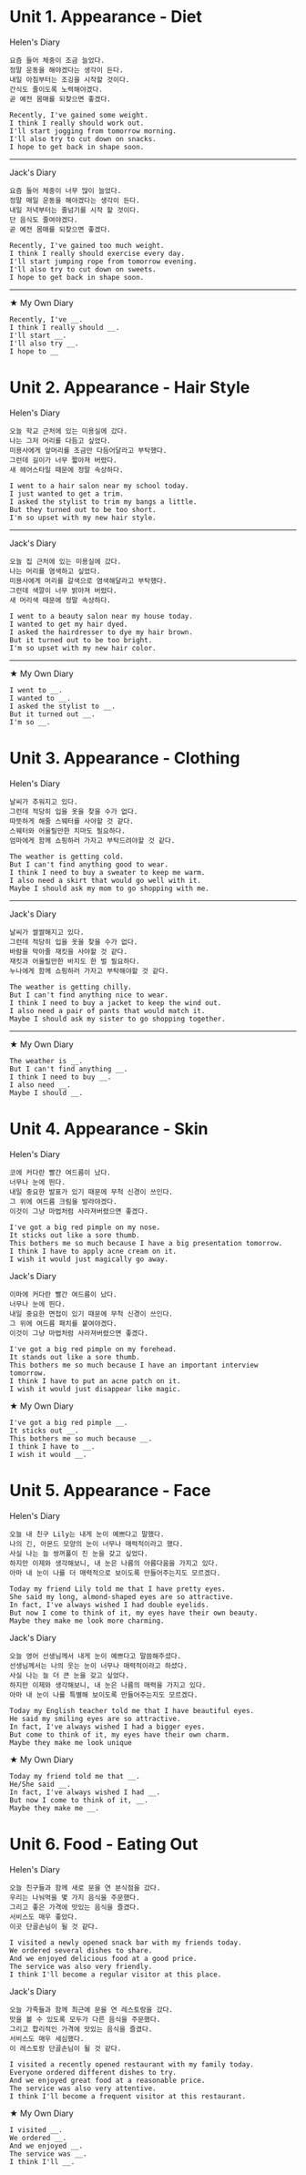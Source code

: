# Unit 1. Appearance - Diet  
Helen's Diary

    요즘 들어 체중이 조금 늘었다.   
    정말 운동을 해야겠다는 생각이 든다.
    내일 아침부터는 조깅을 시작할 것이다.
    간식도 줄이도록 노력해야겠다.
    곧 예전 몸매를 되찾으면 좋겠다.

    Recently, I've gained some weight.
    I think I really should work out.
    I'll start jogging from tomorrow morning.
    I'll also try to cut down on snacks.
    I hope to get back in shape soon.

---
Jack's Diary

    요즘 들어 체중이 너무 많이 늘었다.
    정말 매일 운동을 해야겠다는 생각이 든다.
    내일 저녁부터는 줄넘기를 시작 할 것이다.
    단 음식도 줄여야겠다.
    곧 예전 몸매를 되찾으면 좋겠다.

    Recently, I've gained too much weight.
    I think I really should exercise every day.
    I'll start jumping rope from tomorrow evening.
    I'll also try to cut down on sweets.
    I hope to get back in shape soon.

---
★ My Own Diary 

    Recently, I've __.
    I think I really should __.
    I'll start __.
    I'll also try __.
    I hope to __

# Unit 2. Appearance - Hair Style
Helen's Diary

    오늘 학교 근처에 있는 미용실에 갔다.
    나는 그저 머리를 다듬고 싶었다.
    미용사에게 앞머리를 조금만 다듬어달라고 부탁했다.
    그런데 길이가 너무 짧아져 버렸다.
    새 헤어스타일 때문에 정말 속상하다.

    I went to a hair salon near my school today.
    I just wanted to get a trim.
    I asked the stylist to trim my bangs a little.
    But they turned out to be too short.
    I'm so upset with my new hair style.

---
Jack's Diary

    오늘 집 근처에 있는 미용실에 갔다.
    나는 머리를 염색하고 싶었다.
    미용사에게 머리를 갈색으로 염색해달라고 부탁했다.
    그런데 색깔이 너무 밝아져 버렸다.
    새 머리색 때문에 정말 속상하다.

    I went to a beauty salon near my house today.
    I wanted to get my hair dyed.
    I asked the hairdresser to dye my hair brown.
    But it turned out to be too bright.
    I'm so upset with my new hair color.

---
★ My Own Diary 

    I went to __.
    I wanted to __.
    I asked the stylist to __.
    But it turned out __.
    I'm so __.

# Unit 3. Appearance - Clothing
Helen's Diary

    날씨가 추워지고 있다.
    그런데 적당히 입을 옷을 찾을 수가 없다.
    따뜻하게 해줄 스웨터를 사야할 것 같다.
    스웨터와 어울릴만한 치마도 필요하다.
    엄마에게 함께 쇼핑하러 가자고 부탁드려야할 것 같다.

    The weather is getting cold.
    But I can't find anything good to wear.
    I think I need to buy a sweater to keep me warm.
    I also need a skirt that would go well with it.
    Maybe I should ask my mom to go shopping with me.

---
Jack's Diary

    날씨가 쌀쌀해지고 있다.
    그런데 적당히 입을 옷을 찾을 수가 없다.
    바람을 막아줄 재킷을 사야할 것 같다.
    재킷과 어울릴만한 바지도 한 벌 필요하다.
    누나에게 함께 쇼핑하러 가자고 부탁해야할 것 같다.

    The weather is getting chilly.
    But I can't find anything nice to wear.
    I think I need to buy a jacket to keep the wind out.
    I also need a pair of pants that would match it.
    Maybe I should ask my sister to go shopping together.

---
★ My Own Diary 

    The weather is __.
    But I can't find anything __.
    I think I need to buy __.
    I also need __.
    Maybe I should __.

# Unit 4. Appearance - Skin
Helen's Diary

    코에 커다란 빨간 여드름이 났다.
    너무나 눈에 띈다.
    내일 중요한 발표가 있기 때문에 무척 신경이 쓰인다.
    그 위에 여드름 크림을 발라야겠다.
    이것이 그냥 마법처럼 사라져버렸으면 좋겠다.

    I've got a big red pimple on my nose.
    It sticks out like a sore thumb.
    This bothers me so much because I have a big presentation tomorrow.
    I think I have to apply acne cream on it.
    I wish it would just magically go away.

Jack's Diary

    이마에 커다란 빨간 여드름이 났다.
    너무나 눈에 띈다.
    내일 중요한 면접이 있기 때문에 무척 신경이 쓰인다.
    그 위에 여드름 패치를 붙여야겠다.
    이것이 그냥 마법처럼 사라져버렸으면 좋겠다.

    I've got a big red pimple on my forehead.
    It stands out like a sore thumb.
    This bothers me so much because I have an important interview tomorrow.
    I think I have to put an acne patch on it.
    I wish it would just disappear like magic.

★ My Own Diary 

    I've got a big red pimple __.
    It sticks out __.
    This bothers me so much because __.
    I think I have to __.
    I wish it would __.

# Unit 5. Appearance - Face
Helen's Diary

    오늘 내 친구 Lily는 내게 눈이 예쁘다고 말했다.
    나의 긴, 아몬드 모양의 눈이 너무나 매력적이라고 했다.
    사실 나는 늘 쌍꺼풀이 진 눈을 갖고 싶었다.
    하지만 이제와 생각해보니, 내 눈은 나름의 아름다움을 가지고 있다.
    아마 내 눈이 나를 더 매력적으로 보이도록 만들어주는지도 모르겠다.

    Today my friend Lily told me that I have pretty eyes.
    She said my long, almond-shaped eyes are so attractive.
    In fact, I've always wished I had double eyelids.
    But now I come to think of it, my eyes have their own beauty.
    Maybe they make me look more charming.

Jack's Diary

    오늘 영어 선생님께서 내게 눈이 예쁘다고 말씀해주셨다.
    선생님께서는 나의 웃는 눈이 너무나 매력적이라고 하셨다.
    사실 나는 늘 더 큰 눈을 갖고 싶었다.
    하지만 이제와 생각해보니, 내 눈은 나름의 매력을 가지고 있다.
    아마 내 눈이 나를 특별해 보이도록 만들어주는지도 모르겠다.

    Today my English teacher told me that I have beautiful eyes.
    He said my smiling eyes are so attractive.
    In fact, I've always wished I had a bigger eyes.
    But come to think of it, my eyes have their own charm.
    Maybe they make me look unique

★ My Own Diary 

    Today my friend told me that __.
    He/She said __.
    In fact, I've always wished I had __.
    But now I come to think of it, __.
    Maybe they make me __.

# Unit 6. Food - Eating Out
Helen's Diary

    오늘 친구들과 함께 새로 문을 연 분식점을 갔다.
    우리는 나눠먹을 몇 가지 음식을 주문했다.
    그리고 좋은 가격에 맛있는 음식을 즐겼다.
    서비스도 매우 좋았다.
    이곳 단골손님이 될 것 같다.

    I visited a newly opened snack bar with my friends today.
    We ordered several dishes to share.
    And we enjoyed delicious food at a good price.
    The service was also very friendly.
    I think I'll become a regular visitor at this place.

Jack's Diary

    오늘 가족들과 함께 최근에 문을 연 레스토랑을 갔다.
    맛을 볼 수 있도록 모두가 다른 음식을 주문했다.
    그리고 합리적인 가격에 맛있는 음식을 즐겼다.
    서비스도 매우 세심했다.
    이 레스토랑 단골손님이 될 것 같다.

    I visited a recently opened restaurant with my family today.
    Everyone ordered different dishes to try.
    And we enjoyed great food at a reasonable price.
    The service was also very attentive.
    I think I'll become a frequent visitor at this restaurant.

★ My Own Diary 

    I visited __.
    We ordered __.
    And we enjoyed __.
    The service was __.
    I think I'll __.
